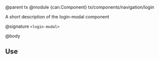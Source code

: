 @parent tx
@module {can.Component} tx/components/navigation/login <login-modal>

A short description of the login-modal component

@signature `<login-modal>`

@body

## Use


